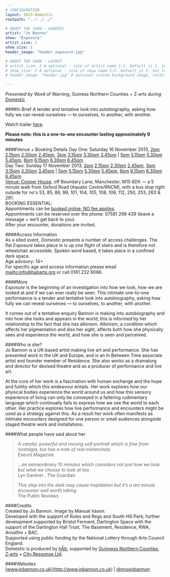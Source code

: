 ```yaml
---
# CONFIGURATION
layout: 2013-domestic
rootpath: "../../../"

# ABOUT THE SHOW - GENERIC
artist: "Jo Bannon"
show: "Exposure"
artist_size: 1
show_size: 2
header_image: "header_exposure.jpg"

# ABOUT THE SHOW - LAYOUT
# artist_size: 1 # optional - size of artist name 1-5. Default is 1. Set longer names to lower values
# show_size: 2 # optional - size of show name 2-5. Default is 2. Set longer names to lower values
# header_image: "header.jpg" # optional custom background image, relative to current page

---
```

*Presented by* Word of Warning, Guiness Northern Counties + Z-arts *during* [Domestic](/current/2013-domestic/index.html)        

####In Brief
A tender and tentative look into autobiography, asking how fully we can reveal ourselves — to ourselves, to another, with another.          
               
Watch trailer [here](http://vimeo.com/68437394).        
        
**Please note: this is a one-to-one encounter lasting approximately 9 minutes**
         
####Venue + Booking Details
Day One: Saturday 16 November 2013, [2pm](http://www.wegottickets.com/event/240556) [2.15pm](http://www.wegottickets.com/event/240583) [2.30pm](http://www.wegottickets.com/event/240591) [2.45pm](http://www.wegottickets.com/event/240599), [3pm](http://www.wegottickets.com/event/240574) [3.15pm](http://www.wegottickets.com/event/240584) [3.30pm](http://www.wegottickets.com/event/240593) [3.45pm](http://www.wegottickets.com/event/240601) | [5pm](http://www.wegottickets.com/event/240575) [5.15pm](http://www.wegottickets.com/event/240585) [5.30pm](http://www.wegottickets.com/event/240595) [5.45pm](http://www.wegottickets.com/event/240603), [6pm](http://www.wegottickets.com/event/240578) [6.15pm](http://www.wegottickets.com/event/240586) [6.30pm](http://www.wegottickets.com/event/240597) [6.45pm](http://www.wegottickets.com/event/240605)          
Day Two: Sunday 17 November 2013, [2pm](http://www.wegottickets.com/event/240579) [2.15pm](http://www.wegottickets.com/event/240587) [2.30pm](http://www.wegottickets.com/event/240592) [2.45pm](http://www.wegottickets.com/event/240600), [3pm](http://www.wegottickets.com/event/240580) [3.15pm](http://www.wegottickets.com/event/240588) [3.30pm](http://www.wegottickets.com/event/240594) [3.45pm](http://www.wegottickets.com/event/240602) | [5pm](http://www.wegottickets.com/event/240581) [5.15pm](http://www.wegottickets.com/event/240589) [5.30pm](http://www.wegottickets.com/event/240596) [5.45pm](http://www.wegottickets.com/event/240604), [6pm](http://www.wegottickets.com/event/240582) [6.15pm](http://www.wegottickets.com/event/240590) [6.30pm](http://www.wegottickets.com/event/240598) [6.45pm](http://www.wegottickets.com/event/240606)                      
[Venue: Cooper House](http://bit.ly/1anL5UN), off Boundary Lane, Manchester, M15 6DX — a 5 minute walk from Oxford Road (Aquatic Centre/RNCM), with a bus stop right outside for no's 53, 85, 86, 99, 101, 104, 105, 108, 109, 112, 250, 253, 263 & 291.             
BOOKING ESSENTIAL:              
Appointments can be [booked online; NO fee applies](http://www.wegottickets.com/wordofwarning).                   
Appointments can be reserved over the phone: 07581 299 439 (leave a message + we’ll get back to you).               
After your encounter, donations are invited.                 
               
####Access Information    
As a sited event, *Domestic* presents a number of access challenges.
The flat *Exposure* takes place in is up one flight of stairs and is therefore not wheelchair accessible.  Spoken word based, it takes place in a confined dark space.  
Age advisory: 14+    
For specific age and access information please email <mailto:info@habarts.org> or call 0161 232 6086.        
              
####More      
*Exposure* is the beginning of an investigation into how we look, how we are looked at and if we can ever really be seen. This intimate one-to-one performance is a tender and tentative look into autobiography, asking how fully we can reveal ourselves — to ourselves, to another, with another.        
        
It comes out of a tentative enquiry Bannon is making into autobiography and into how she looks and appears in the world; this is informed by her relationship to the fact that she has albinism. Albinism, a condition which affects her pigmentation and also her sight, affects both how she physically sees and experience the world, and how she is seen and perceived.          
        
####Who is she?    
Jo Bannon is a UK-based artist making live art and performance. She has presented work in the UK and Europe, and is an In Between Time associate artist and founder member of Residence. She also works as a dramaturg and director for devised theatre and as a producer of performance and live art.        
        
At the core of her work is a fascination with human exchange and the hope and futility which this endeavour entails. Her work explores how our physical bodies experience the world around us and how this sensory experience of living can only be conveyed in a faltering rudimentary language which continually fails to express how we see the world to each other. Her practice explores how live performance and encounters might be used as a strategy against this. As a result her work often manifests as intimate encounters designed for one person or small audiences alongside staged theatre work and installations.        
              
####What people have said about her       
>*A candid, powerful and moving self-portrait which is free from nostalgia, but has a note of real melancholy.*<br>Exeunt Magazine        
>            
>*...an extraordinary 10 minutes which considers not just how we look but what we choose to look at too.*<br>Lyn Gardner , The Guardian
>         
>*This step into the dark may cause trepidation but it’s a ten minute encounter well worth taking.*<br>The Public Reviews        
    
####Credits        
Created by Jo Bannon. Image by Manual Vason.         
Developed with the support of Rules and Regs and South Hill Park; further development supported by Bristol Ferment, Dartington Space with the support of the Dartington Hall Trust, The Basement, Residence, RWA, Arnolfini + BAC.              
Supported using public funding by the National Lottery through Arts Council England.        
Domestic is produced by [hÅb](/hab); supported by [Guinness Northern Counties](http://www.guinnesspartnership.com/about-us/news/gnc/2013/October/manchester%20tower%20block%20plays%20host%20to%20performing%20arts%20festival.aspx), [Z-arts](http://www.z-arts.org) + [City Response Ltd](http://www.cityresponse.co.uk).              
         
####Websites        
[www.jobannon.co.uk](http://www.jobannon.co.uk) | [@missjobannon](http://twitter.com/missjobannon)
